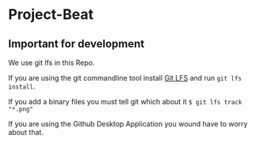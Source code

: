 # Project-Beat

## Important for development

We use git lfs in this Repo.

If you are using the git commandline tool install [Git LFS](https://git-lfs.github.com/)
and run `git lfs install`.

If you add a binary files you must tell git which about it `$ git lfs track "*.png"`

If you are using the Github Desktop Application you wound have to worry about that.
